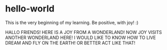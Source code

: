 # hello-world
This is the very beginning of my learning. Be positive, with joy! :)

HALLO FRIENDS!
HERE IS A JOY FROM A WONDERLAND!
NOW JOY VISITS ANOTHER WONDERLAND HERE!
I WOULD LIKE TO KNOW HOW TO LIVE DREAM AND FLY ON THE EARTH!
OR BETTER ACT LIKE THAT!

